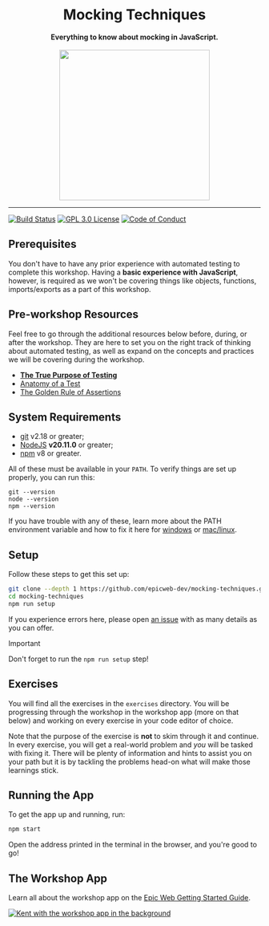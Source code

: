 <div align="center">
  <h1>Mocking Techniques</h1>
  <strong>
    Everything to know about mocking in JavaScript.
  </strong>
</div>

<br />

<div align="center">
  <a
    alt="Epic Web logo with the words Deployed Version"
    href="https://epicweb-dev-mocking-techniques.fly.dev/"
  >
    <img
      width="300px"
      src="https://github-production-user-asset-6210df.s3.amazonaws.com/1500684/254000390-447a3559-e7b9-4918-947a-1b326d239771.png"
    />
  </a>
</div>

<hr />

<!-- prettier-ignore-start -->
[![Build Status][build-badge]][build]
[![GPL 3.0 License][license-badge]][license]
[![Code of Conduct][coc-badge]][coc]
<!-- prettier-ignore-end -->

## Prerequisites

You don't have to have any prior experience with automated testing to complete
this workshop. Having a **basic experience with JavaScript**, however, is
required as we won't be covering things like objects, functions, imports/exports
as a part of this workshop.

## Pre-workshop Resources

Feel free to go through the additional resources below before, during, or after
the workshop. They are here to set you on the right track of thinking about
automated testing, as well as expand on the concepts and practices we will be
covering during the workshop.

- [**The True Purpose of Testing**](https://www.epicweb.dev/the-true-purpose-of-testing)
- [Anatomy of a Test](https://www.epicweb.dev/anatomy-of-a-test)
- [The Golden Rule of Assertions](https://www.epicweb.dev/the-golden-rule-of-assertions)

## System Requirements

- [git][git] v2.18 or greater;
- [NodeJS][node] **v20.11.0** or greater;
- [npm](https://www.npmjs.com/) v8 or greater.

All of these must be available in your `PATH`. To verify things are set up
properly, you can run this:

```shell
git --version
node --version
npm --version
```

If you have trouble with any of these, learn more about the PATH environment
variable and how to fix it here for [windows][win-path] or
[mac/linux][mac-path].

## Setup

Follow these steps to get this set up:

```sh nonumber
git clone --depth 1 https://github.com/epicweb-dev/mocking-techniques.git
cd mocking-techniques
npm run setup
```

If you experience errors here, please open [an issue][issue] with as many
details as you can offer.

<!-- prettier-ignore -->
> [!IMPORTANT]
> Don't forget to run the `npm run setup` step!

## Exercises

You will find all the exercises in the `exercises` directory. You will be
progressing through the workshop in the workshop app (more on that below) and
working on every exercise in your code editor of choice.

Note that the purpose of the exercise is **not** to skim through it and
continue. In every exercise, you will get a real-world problem and _you_ will be
tasked with fixing it. There will be plenty of information and hints to assist
you on your path but it is by tackling the problems head-on what will make those
learnings stick.

## Running the App

To get the app up and running, run:

```sh
npm start
```

Open the address printed in the terminal in the browser, and you're good to go!

## The Workshop App

Learn all about the workshop app on the
[Epic Web Getting Started Guide](https://www.epicweb.dev/get-started).

[![Kent with the workshop app in the background](https://github-production-user-asset-6210df.s3.amazonaws.com/1500684/280407082-0e012138-e01d-45d5-abf2-86ffe5d03c69.png)](https://www.epicweb.dev/get-started)

<!-- prettier-ignore-start -->
[node]: https://nodejs.org
[git]: https://git-scm.com/
[build-badge]: https://img.shields.io/github/actions/workflow/status/epicweb-dev/mocking-techniques/validate.yml?branch=main&logo=github&style=flat-square
[build]: https://github.com/epicweb-dev/mocking-techniques/actions?query=workflow%3Avalidate
[license-badge]: https://img.shields.io/badge/license-GPL%203.0%20License-blue.svg?style=flat-square
[license]: https://github.com/epicweb-dev/mocking-techniques/blob/main/LICENSE
[coc-badge]: https://img.shields.io/badge/code%20of-conduct-ff69b4.svg?style=flat-square
[coc]: https://kentcdodds.com/conduct
[win-path]: https://www.howtogeek.com/118594/how-to-edit-your-system-path-for-easy-command-line-access/
[mac-path]: http://stackoverflow.com/a/24322978/971592
[issue]: https://github.com/epicweb-dev/mocking-techniques/issues/new
<!-- prettier-ignore-end -->
